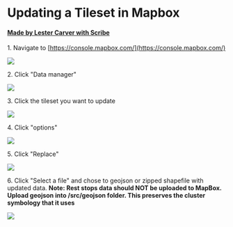 # Updating a Tileset in Mapbox
#### [Made by Lester Carver with Scribe](https://scribehow.com/shared/Uploading_a_File_in_Mapbox_Data_Manager__M0b0cSEiSm6ARtckg5qaEg)


1\. Navigate to [https://console.mapbox.com/](https://console.mapbox.com/)

![](https://ajeuwbhvhr.cloudimg.io/https://colony-recorder.s3.amazonaws.com/files/2025-07-03/1b91c8dd-a36a-4f10-9904-53ce0c482362/ascreenshot.jpeg?tl_px=82,70&br_px=1458,840&force_format=jpeg&q=100&width=1120.0)


2\. Click "Data manager"

![](https://ajeuwbhvhr.cloudimg.io/https://colony-recorder.s3.amazonaws.com/files/2025-07-03/1b91c8dd-a36a-4f10-9904-53ce0c482362/ascreenshot.jpeg?tl_px=0,0&br_px=1376,769&force_format=jpeg&q=100&width=1120.0&wat=1&wat_opacity=1&wat_gravity=northwest&wat_url=https://colony-recorder.s3.amazonaws.com/images/watermarks/FB923C_standard.png&wat_pad=31,112)


3\. Click the tileset you want to update

![](https://ajeuwbhvhr.cloudimg.io/https://colony-recorder.s3.amazonaws.com/files/2025-07-03/581ec1ea-ba88-41c2-8763-f13234f7a30e/ascreenshot.jpeg?tl_px=0,0&br_px=1376,769&force_format=jpeg&q=100&width=1120.0&wat=1&wat_opacity=1&wat_gravity=northwest&wat_url=https://colony-recorder.s3.amazonaws.com/images/watermarks/FB923C_standard.png&wat_pad=346,149)


4\. Click "options"

![](https://ajeuwbhvhr.cloudimg.io/https://colony-recorder.s3.amazonaws.com/files/2025-07-03/b1d3902b-5801-458e-971e-c800654fc893/ascreenshot.jpeg?tl_px=0,0&br_px=1376,769&force_format=jpeg&q=100&width=1120.0&wat=1&wat_opacity=1&wat_gravity=northwest&wat_url=https://colony-recorder.s3.amazonaws.com/images/watermarks/FB923C_standard.png&wat_pad=184,-13)


5\. Click "Replace"

![](https://ajeuwbhvhr.cloudimg.io/https://colony-recorder.s3.amazonaws.com/files/2025-07-03/3f9fb422-60e6-4735-af57-55fc905e7a3c/ascreenshot.jpeg?tl_px=0,0&br_px=1376,769&force_format=jpeg&q=100&width=1120.0&wat=1&wat_opacity=1&wat_gravity=northwest&wat_url=https://colony-recorder.s3.amazonaws.com/images/watermarks/FB923C_standard.png&wat_pad=269,-9)


6\. Click "Select a file" and chose to geojson or zipped shapefile with updated data. **Note: Rest stops data should NOT be uploaded to MapBox. Upload geojson into /src/geojson folder. This preserves the cluster symbology that it uses**

![](https://ajeuwbhvhr.cloudimg.io/https://colony-recorder.s3.amazonaws.com/files/2025-07-03/adea3d1e-d2bd-4cae-9d7f-95ec7874c21c/ascreenshot.jpeg?tl_px=103,0&br_px=1479,769&force_format=jpeg&q=100&width=1120.0&wat=1&wat_opacity=1&wat_gravity=northwest&wat_url=https://colony-recorder.s3.amazonaws.com/images/watermarks/FB923C_standard.png&wat_pad=524,258)


